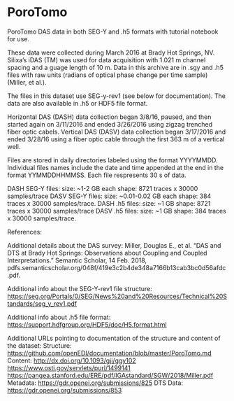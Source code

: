 # PoroTomo
PoroTomo DAS data in both SEG-Y and .h5 formats with tutorial notebook for use.

These data were collected during March 2016 at Brady Hot Springs, NV. Silixa’s
iDAS (TM) was used for data acquisition with 1.021 m channel spacing and a
guage length of 10 m. Data in this archive are in .sgy and .h5 files with raw
units (radians of optical phase change per time sample) (Miller, et al.).

The files in this dataset use SEG-y-rev1 (see below for documentation). The
data are also available in .h5 or HDF5 file format.

Horizontal DAS (DASH) data collection began 3/8/16, paused, and then started
again on 3/11/2016 and ended 3/26/2016 using zigzag trenched fiber optic
cabels. Vertical DAS (DASV) data collection began 3/17/2016 and ended 3/28/16
using a fiber optic cable through the first 363 m of a vertical well.

Files are stored in daily directories labeled using the format YYYYMMDD.
Individual files names include the date and time appended at the end in the
format YYMMDDHHMMSS. Each file respresents 30 s of data.

DASH SEG-Y files:
    size: ~1-2 GB each
    shape: 8721 traces x 30000 samples/trace
DASV SEG-Y files:
    size: ~0.01-0.02 GB each
    shape: 384 traces x 30000 samples/trace.
DASH .h5 files:
    size: ~1 GB
    shape: 8721 traces x 30000 samples/trace
DASV .h5 files:
    size: ~1 GB
    shape: 384 traces x 30000 samples/trace.

References:

Additional details about the DAS survey:
    Miller, Douglas E., et al. “DAS and DTS at Brady Hot Springs: Observations
    about Coupling and Coupled Interpretations.” Semantic Scholar, 14 Feb.
    2018, pdfs.semanticscholar.org/048f/419e3c2b4de348a7166b13cab3bc0d56afdc.pdf.

Additional info about the SEG-Y-rev1 file structure: https://seg.org/Portals/0/SEG/News%20and%20Resources/Technical%20Standards/seg_y_rev1.pdf

Additional info about .h5 file format: https://support.hdfgroup.org/HDF5/doc/H5.format.html

Additional URLs pointing to documentation of the structure and content of the dataset:
Structure: https://github.com/openEDI/documentation/blob/master/PoroTomo.md
Content: http://dx.doi.org/10.1093/gji/ggy102 https://www.osti.gov/servlets/purl/1499141
https://pangea.stanford.edu/ERE/pdf/IGAstandard/SGW/2018/Miller.pdf
Metadata: https://gdr.openei.org/submissions/825
DTS Data: https://gdr.openei.org/submissions/853

